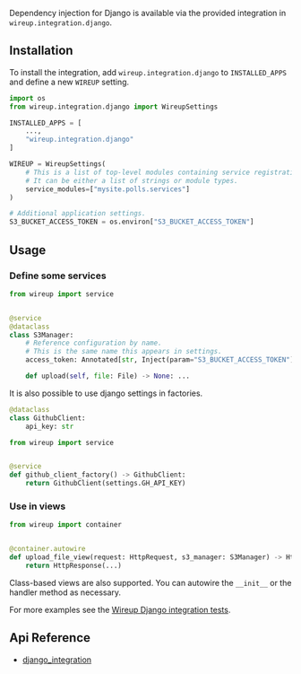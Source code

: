 Dependency injection for Django is available via the provided integration in `wireup.integration.django`.

## Installation

To install the integration, add `wireup.integration.django` to `INSTALLED_APPS` and define a new `WIREUP` setting.

```python title="settings.py"
import os
from wireup.integration.django import WireupSettings

INSTALLED_APPS = [
    ...,
    "wireup.integration.django"
]

WIREUP = WireupSettings(
    # This is a list of top-level modules containing service registrations.
    # It can be either a list of strings or module types.
    service_modules=["mysite.polls.services"]
)

# Additional application settings.
S3_BUCKET_ACCESS_TOKEN = os.environ["S3_BUCKET_ACCESS_TOKEN"]
```


## Usage

### Define some services

```python title="mysite/polls/services/s3_manager.py"
from wireup import service


@service
@dataclass
class S3Manager:
    # Reference configuration by name.
    # This is the same name this appears in settings.
    access_token: Annotated[str, Inject(param="S3_BUCKET_ACCESS_TOKEN")]

    def upload(self, file: File) -> None: ...
```

It is also possible to use django settings in factories.

```python title="mysite/polls/services/github_client.py"
@dataclass
class GithubClient:
    api_key: str
```


```python title="mysite/polls/services/factories.py"
from wireup import service


@service
def github_client_factory() -> GithubClient:
    return GithubClient(settings.GH_API_KEY)
```

### Use in views
```python title="app/views.py"
from wireup import container


@container.autowire
def upload_file_view(request: HttpRequest, s3_manager: S3Manager) -> HttpResponse:
    return HttpResponse(...)
```

Class-based views are also supported. You can autowire the `__init__` or the handler method as necessary. 


For more examples see the [Wireup Django integration tests](https://github.com/maldoinc/wireup/tree/master/test/integration/django/view.py).


## Api Reference

* [django_integration](../class/django_integration.md)
